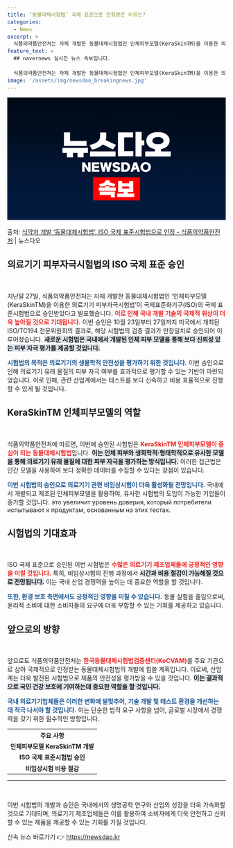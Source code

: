 ```yaml
---
title: ‘동물대체시험법’ 국제 표준으로 인정받은 이유는?
categories:
  - News
excerpt: >
  식품의약품안전처는 자체 개발한 동물대체시험법인 인체피부모델(KeraSkinTM)을 이용한 의료기기 피부자극시…
feature_text: >
  ## navernews 실시간 뉴스 속보입니다.

  식품의약품안전처는 자체 개발한 동물대체시험법인 인체피부모델(KeraSkinTM)을 이용한 의료기기 피부자극시…
image: '/assets/img/newsdao_breakingnews.jpg'
---
```


![뉴스다오 속보](/assets/img/newsdao_breakingnews.jpg)

<p>출처: <a href="https://newsdao.kr/2403" rel="dofollow">식약처 개발 ‘동물대체시험법’, ISO 국제 표준시험법으로 인정 - 식품의약품안전처</a> | 뉴스다오</p>

<h2 data-ke-size="size26">의료기기 피부자극시험법의 ISO 국제 표준 승인</h2>

<p data-ke-size="size16">&nbsp;</p>

지난달 27일, 식품의약품안전처는 자체 개발한 동물대체시험법인 ‘인체피부모델(KeraSkinTM)을 이용한 의료기기 피부자극시험법’이 국제표준화기구(ISO)의 국제 표준시험법으로 승인받았다고 발표했습니다. <b><span style="color: #ee2323;">이로 인해 국내 개발 기술의 국제적 위상이 더욱 높아질 것으로 기대됩니다.</span></b> 이번 승인은 10월 23일부터 27일까지 미국에서 개최된 ISO/TC194 전문위원회의 결과로, 해당 시험법의 검증 결과가 만장일치로 승인되어 이루어졌습니다. <b><span style="background-color: #21538527;">새로운 시험법은 국내에서 개발된 인체 피부 모델을 통해 보다 신뢰성 있는 피부 자극 평가를 제공할 것입니다.</span></b> 

<b><span style="color: #1a5490;">시험법의 목적은 의료기기의 생물학적 안전성을 평가하기 위한 것입니다.</span></b> 이번 승인으로 인해 의료기기 유래 물질의 피부 자극 여부를 효과적으로 평가할 수 있는 기반이 마련되었습니다. 이로 인해, 관련 산업계에서는 테스트를 보다 신속하고 비용 효율적으로 진행할 수 있게 될 것입니다.

<h2 data-ke-size="size26">KeraSkinTM 인체피부모델의 역할</h2>

<p data-ke-size="size16">&nbsp;</p>

식품의약품안전처에 따르면, 이번에 승인된 시험법은 <b><span style="color: #ee2323;">KeraSkinTM 인체피부모델이 중심이 되는 동물대체시험법</span></b>입니다. <b><span style="background-color: #21538527;">이는 인체 피부와 생화학적·형태학적으로 유사한 모델을 통해 의료기기 유래 물질에 대한 피부 자극을 평가하는 방식입니다.</span></b> 이러한 접근법은 인간 모델을 사용하여 보다 정확한 데이터를 수집할 수 있다는 장점이 있습니다. 

<b><span style="color: #1a5490;">이번 시험법의 승인으로 의료기기 관련 비임상시험이 더욱 활성화될 전망입니다.</span></b> 국내에서 개발되고 제조된 인체피부모델을 활용하여, 유사한 시험법의 도입이 가능한 기업들이 증가할 것입니다. это увеличит уровень доверия, который потребители испытывают к продуктам, основанным на этих тестах.

<h2 data-ke-size="size26">시험법의 기대효과</h2>

<p data-ke-size="size16">&nbsp;</p>

ISO 국제 표준으로 승인된 이번 시험법은 <b><span style="color: #ee2323;">수많은 의료기기 제조업체들에 긍정적인 영향을 미칠 것입니다.</span></b> 특히, 비임상시험의 진행 과정에서 <b><span style="background-color: #21538527;">시간과 비용 절감이 가능해질 것으로 전망됩니다.</span></b> 이는 국내 산업 경쟁력을 높이는 데 중요한 역할을 할 것입니다.

<b><span style="color: #1a5490;">또한, 환경 보호 측면에서도 긍정적인 영향을 미칠 수 있습니다.</span></b> 동물 실험을 줄임으로써, 윤리적 소비에 대한 소비자들의 요구에 더욱 부합할 수 있는 기회를 제공하고 있습니다. 

<h2 data-ke-size="size26">앞으로의 방향</h2>

<p data-ke-size="size16">&nbsp;</p>

앞으로도 식품의약품안전처는 <b><span style="color: #ee2323;">한국동물대체시험법검증센터(KoCVAM)</span></b>를 주요 기관으로 삼아 국제적으로 인정받는 동물대체시험법의 개발에 힘쓸 계획입니다. 이로써, 산업계는 더욱 발전된 시험법으로 제품의 안전성을 평가받을 수 있을 것입니다. <b><span style="background-color: #21538527;">이는 결과적으로 국민 건강 보호에 기여하는데 중요한 역할을 할 것입니다.</span></b>

<b><span style="color: #1a5490;">국내 의료기기업체들은 이러한 변화에 발맞추어, 기술 개발 및 테스트 환경을 개선하는 데 적극 나서야 할 것입니다.</span></b> 이는 단순한 법적 요구 사항을 넘어, 글로벌 시장에서 경쟁력을 갖기 위한 필수적인 방향입니다.

<p data-ke-size="size16"></p>

<table>
  <tr>
    <th style="text-align: center; height: 17px;"><b>주요 사항</b></th>
  </tr>
  <tr>
    <td style="text-align: center; height: 17px;"><b>인체피부모델 KeraSkinTM 개발</b></td>
  </tr>
  <tr>
    <td style="text-align: center; height: 17px;"><b>ISO 국제 표준시험법 승인</b></td>
  </tr>
  <tr>
    <td style="text-align: center; height: 17px;"><b>비임상시험 비용 절감</b></td>
  </tr>
</table>

<hr>

<p data-ke-size="size16">&nbsp;</p>

이번 시험법의 개발과 승인은 국내에서의 생명공학 연구와 산업의 성장을 더욱 가속화할 것으로 기대되며, 의료기기 제조업체들은 이를 활용하여 소비자에게 더욱 안전하고 신뢰할 수 있는 제품을 제공할 수 있는 기회를 가질 것입니다. 

신속 뉴스 바로가기 👉 <a href="https://newsdao.kr" rel="dofollow">https://newsdao.kr</a>


